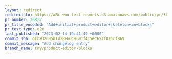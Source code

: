 ```yaml
---
layout: redirect
redirect_to: https://a8c-woo-test-reports.s3.amazonaws.com/public/pr/36837/e2e/index.html
pr_number: 36837
pr_title_encoded: "Add+initial+product+editor+skeleton+in+blocks"
pr_test_type: e2e
last_published: "2023-02-14 19:41:49 +0000"
commit_sha: d1d932085b1d28e66c9691f4c5ec691f07bcf869
commit_message: "Add changelog entry"
branch_name: try/product-editor-blocks
---
```

